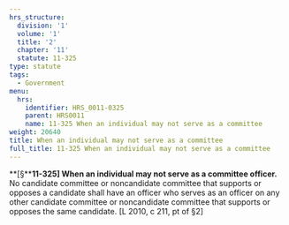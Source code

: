 ```yaml
---
hrs_structure:
  division: '1'
  volume: '1'
  title: '2'
  chapter: '11'
  statute: 11-325
type: statute
tags:
  - Government
menu:
  hrs:
    identifier: HRS_0011-0325
    parent: HRS0011
    name: 11-325 When an individual may not serve as a committee
weight: 20640
title: When an individual may not serve as a committee
full_title: 11-325 When an individual may not serve as a committee
---
```

**[§****11-325] When an individual may not serve as a committee officer.** No candidate committee or noncandidate committee that supports or opposes a candidate shall have an officer who serves as an officer on any other candidate committee or noncandidate committee that supports or opposes the same candidate. [L 2010, c 211, pt of §2]